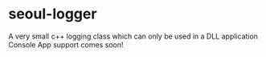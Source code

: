 # seoul-logger
A very small c++ logging class which can only be used in a DLL application
Console App support comes soon!

